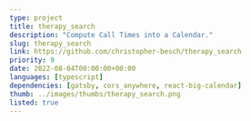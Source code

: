 ```yaml
---
type: project
title: therapy_search
description: "Compute Call Times into a Calendar."
slug: therapy_search
link: https://github.com/christopher-besch/therapy_search
priority: 9
date: 2022-08-04T00:00:00+00:00
languages: [typescript]
dependencies: [gatsby, cors_anywhere, react-big-calendar]
thumb: ../images/thumbs/therapy_search.png
listed: true
---
```


